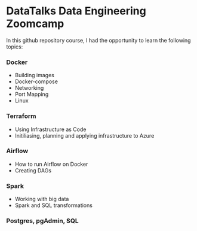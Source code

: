 # DataTalks Data Engineering Zoomcamp

In this github repository course, I had the opportunity to learn the following topics:

### Docker

- Building images
- Docker-compose
- Networking
- Port Mapping
- Linux

### Terraform

- Using Infrastructure as Code
- Initiliasing, planning and applying infrastructure to Azure

### Airflow

- How to run Airflow on Docker
- Creating DAGs

### Spark

- Working with big data
- Spark and SQL transformations

### Postgres, pgAdmin, SQL
